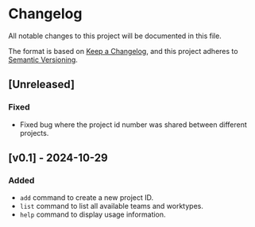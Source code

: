 # Changelog

All notable changes to this project will be documented in this file.

The format is based on [Keep a Changelog](https://keepachangelog.com/en/1.1.0/),
and this project adheres to [Semantic Versioning](https://semver.org/spec/v2.0.0.html).

## [Unreleased]

### Fixed

- Fixed bug where the project id number was shared between different projects.

## [v0.1] - 2024-10-29

### Added

- `add` command to create a new project ID.
- `list` command to list all available teams and worktypes.
- `help` command to display usage information.
